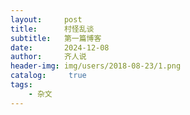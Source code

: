 ```yaml
---
layout:     post
title:      村怪乱谈
subtitle:   第一篇博客
date:       2024-12-08
author:     齐人说
header-img: img/users/2018-08-23/1.png
catalog: 	 true
tags:
    - 杂文
---
```

